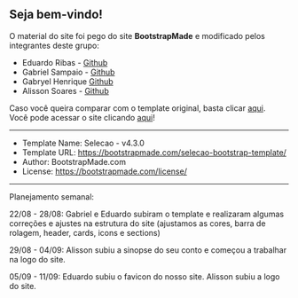 <h2>Seja bem-vindo!</h2>

O material do site foi pego do site <b>BootstrapMade</b> e modificado pelos integrantes deste grupo:

  <ul>
  <li>Eduardo Ribas - <a href="https://github.com/ribas-codes">Github</a></li>
  <li>Gabriel Sampaio - <a href="https://github.com/gabrielsampaio1216">Github</a></li>
  <li>Gabryel Henrique <a href="https://github.com/projetos-Gabryel">Github</a></li>
  <li>Alisson Soares - <a href="https://github.com/projetos-Alisson">Github</a></li>
  </ul>
  
Caso você queira comparar com o template original, basta clicar <a href="https://bootstrapmade.com/demo/Selecao/">aqui</a>. <br>
Você pode acessar o site clicando <a href="https://quartetoetec.github.io/livrodigital/">aqui</a>!

<hr>

  * Template Name: Selecao - v4.3.0
  * Template URL: https://bootstrapmade.com/selecao-bootstrap-template/
  * Author: BootstrapMade.com
  * License: https://bootstrapmade.com/license/
 
 <hr>

Planejamento semanal: 

22/08 - 28/08: Gabriel e Eduardo subiram o template e realizaram algumas correções e ajustes na estrutura do site (ajustamos as cores, barra de rolagem, header, cards, icons e sections)

29/08 - 04/09: Alisson subiu a sinopse do seu conto e começou a trabalhar na logo do site.

05/09 - 11/09: Eduardo subiu o favicon do nosso site. Alisson subiu a logo do site.
